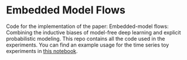 # Embedded Model Flows

Code for the implementation of the paper: Embedded-model flows: Combining the inductive biases of model-free deep learning and explicit probabilistic modeling.
This repo contains all the code used in the experiments. You can find an example usage for the time series toy experiments in [this notebook](EmbeddedModelFlows.ipynb).


